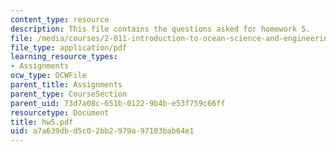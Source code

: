 ```yaml
---
content_type: resource
description: This file contains the questions asked for homework 5.
file: /media/courses/2-011-introduction-to-ocean-science-and-engineering-spring-2006/a7a639dbd5c02bb2979a97103bab64e1_hw5.pdf
file_type: application/pdf
learning_resource_types:
- Assignments
ocw_type: OCWFile
parent_title: Assignments
parent_type: CourseSection
parent_uid: 73d7a08c-651b-0122-9b4b-e53f759c66ff
resourcetype: Document
title: hw5.pdf
uid: a7a639db-d5c0-2bb2-979a-97103bab64e1
---
```

